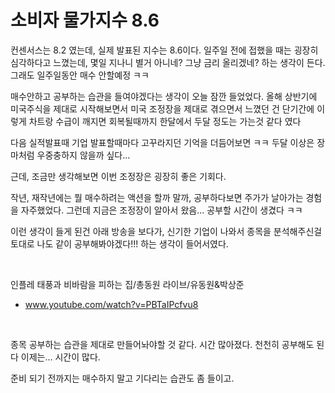 # 소비자 물가지수 8.6

컨센서스는 8.2 였는데, 실제 발표된 지수는 8.6이다. 일주일 전에 접했을 때는 굉장히 심각하다고 느꼈는데, 몇일 지나니 별거 아니네? 그냥 금리 올리겠네? 하는 생각이 든다. 그래도 일주일동안 매수 안할예정 ㅋㅋ<br>

매수안하고 공부하는 습관을 들여야겠다는 생각이 오늘 잠깐 들었었다. 올해 상반기에 미국주식을 제대로 시작해보면서 미국 조정장을 제대로 겪으면서 느꼈던 건 단기간에 이렇게 차트랑 수급이 깨지면 회복될때까지 한달에서 두달 정도는 가는것 같다 였다<br>

다음 실적발표때 기업 발표할때마다 고꾸라지던 기억을 더듬어보면 ㅋㅋ 두달 이상은 장마처럼 우중충하지 않을까 싶다...<br>

근데, 조금만 생각해보면 이번 조정장은 굉장히 좋은 기회다.<br>

작년, 재작년에는 뭘 매수하려는 액션을 할까 말까, 공부하다보면 주가가 날아가는 경험을 자주했었다. 그런데 지금은 조정장이 알아서 왔음... 공부할 시간이 생겼다 ㅋㅋ <br>

이런 생각이 들게 된건 아래 방송을 보다가, 신기한 기업이 나와서 종목을 분석해주신걸 토대로 나도 같이 공부해봐야겠다!!! 하는 생각이 들어서였다.<br>

<br>

인플레 태풍과 비바람을 피하는 집/총동원 라이브/유동원&박상준 

- www.youtube.com/watch?v=PBTaIPcfvu8 <br>

<br>

종목 공부하는 습관을 제대로 만들어놔야할 것 같다. 시간 많아졌다. 천천히 공부해도 된다 이제는... 시간이 많다.<br>

준비 되기 전까지는 매수하지 말고 기다리는 습관도 좀 들이고.<br>

<br>